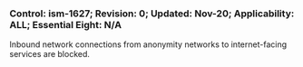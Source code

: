 ### Control: ism-1627; Revision: 0; Updated: Nov-20; Applicability: ALL; Essential Eight: N/A
<p>Inbound network connections from anonymity networks to internet-facing services are blocked.</p>